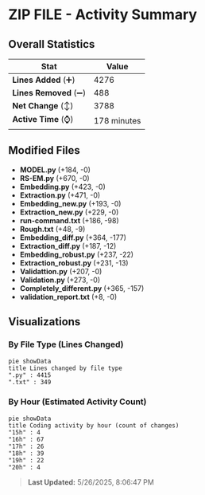 # ZIP FILE - Activity Summary 

## Overall Statistics

| Stat                   | Value                                                             |
| ---------------------- | ----------------------------------------------------------------- |
| **Lines Added** (➕)   | 4276                                          |
| **Lines Removed** (➖) | 488                                        |
| **Net Change** (↕)    | 3788                |
| **Active Time** (⌚)   | 178 minutes |


## Modified Files
- **MODEL.py** (+184, -0)
- **RS-EM.py** (+670, -0)
- **Embedding.py** (+423, -0)
- **Extraction.py** (+471, -0)
- **Embedding_new.py** (+193, -0)
- **Extraction_new.py** (+229, -0)
- **run-command.txt** (+186, -98)
- **Rough.txt** (+48, -9)
- **Embedding_diff.py** (+364, -177)
- **Extraction_diff.py** (+187, -12)
- **Embedding_robust.py** (+237, -22)
- **Extraction_robust.py** (+231, -13)
- **Validattion.py** (+207, -0)
- **Validation.py** (+273, -0)
- **Completely_different.py** (+365, -157)
- **validation_report.txt** (+8, -0)

## Visualizations

### By File Type (Lines Changed)

```mermaid
pie showData
title Lines changed by file type
".py" : 4415
".txt" : 349
```

### By Hour (Estimated Activity Count)

```mermaid
pie showData
title Coding activity by hour (count of changes)
"15h" : 4
"16h" : 67
"17h" : 26
"18h" : 39
"19h" : 22
"20h" : 4
```


> **Last Updated:** 5/26/2025, 8:06:47 PM